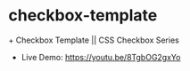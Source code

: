 # checkbox-template
$+$ Checkbox Template || CSS Checkbox Series
 - Live Demo: https://youtu.be/8TgbOG2gxYo
